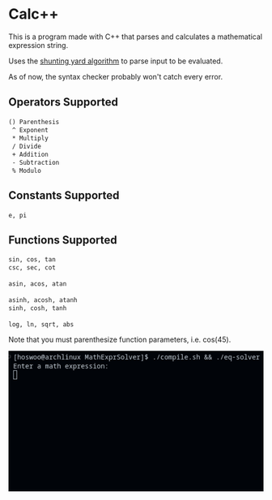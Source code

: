 # Calc++
This is a program made with C++ that parses and calculates a mathematical expression string.

Uses the [shunting yard algorithm](https://en.wikipedia.org/wiki/Shunting_yard_algorithm) to parse input to be evaluated.

As of now, the syntax checker probably won't catch every error.

## Operators Supported
```
() Parenthesis
 ^ Exponent
 * Multiply
 / Divide
 + Addition
 - Subtraction
 % Modulo
```

## Constants Supported
```
e, pi
```

## Functions Supported
```
sin, cos, tan
csc, sec, cot

asin, acos, atan

asinh, acosh, atanh
sinh, cosh, tanh

log, ln, sqrt, abs

```

Note that you must parenthesize function parameters, i.e. cos(45).

![Example](images/math-expr-solver.gif)
